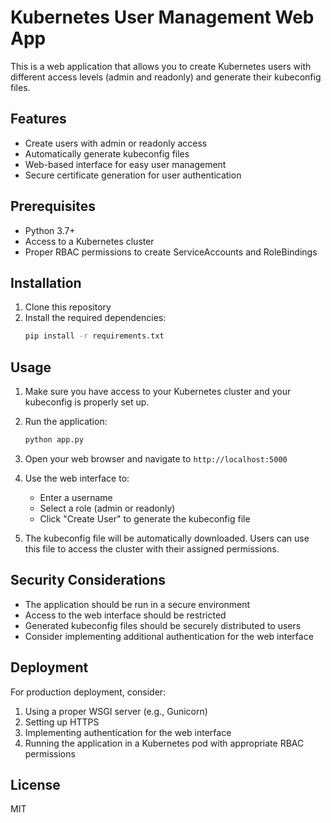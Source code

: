 # Kubernetes User Management Web App

This is a web application that allows you to create Kubernetes users with different access levels (admin and readonly) and generate their kubeconfig files.

## Features

- Create users with admin or readonly access
- Automatically generate kubeconfig files
- Web-based interface for easy user management
- Secure certificate generation for user authentication

## Prerequisites

- Python 3.7+
- Access to a Kubernetes cluster
- Proper RBAC permissions to create ServiceAccounts and RoleBindings

## Installation

1. Clone this repository
2. Install the required dependencies:
   ```bash
   pip install -r requirements.txt
   ```

## Usage

1. Make sure you have access to your Kubernetes cluster and your kubeconfig is properly set up.

2. Run the application:
   ```bash
   python app.py
   ```

3. Open your web browser and navigate to `http://localhost:5000`

4. Use the web interface to:
   - Enter a username
   - Select a role (admin or readonly)
   - Click "Create User" to generate the kubeconfig file

5. The kubeconfig file will be automatically downloaded. Users can use this file to access the cluster with their assigned permissions.

## Security Considerations

- The application should be run in a secure environment
- Access to the web interface should be restricted
- Generated kubeconfig files should be securely distributed to users
- Consider implementing additional authentication for the web interface

## Deployment

For production deployment, consider:

1. Using a proper WSGI server (e.g., Gunicorn)
2. Setting up HTTPS
3. Implementing authentication for the web interface
4. Running the application in a Kubernetes pod with appropriate RBAC permissions

## License

MIT 